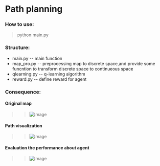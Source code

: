 # Path planning

### How to use: 
  > python main.py

### Structure:
  * main.py -- main function
  * map_pro.py -- preprocessing map to discrete space,and provide some funcntion to transform discrete space to continueous space
  * qlearning.py -- q-learning algorithm
  * reward.py -- define reward for agent  

### Consequence:
  #### Original map
  >> ![image](https://github.com/a303990366/pathPlanning_with_Qlearning/blob/main/qlearning/AnyConv.com__map.jpg)
  #### Path visualization
  >> ![image]( https://github.com/a303990366/pathPlanning_with_Qlearning/blob/main/qlearning/example_path_planing.png)
  #### Evaluation the performance about agent
  >> ![image](https://github.com/a303990366/pathPlanning_with_Qlearning/blob/main/qlearning/cumulative_reward.png)
